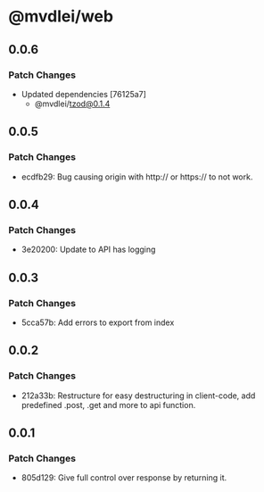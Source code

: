 # @mvdlei/web

## 0.0.6

### Patch Changes

- Updated dependencies [76125a7]
  - @mvdlei/tzod@0.1.4

## 0.0.5

### Patch Changes

- ecdfb29: Bug causing origin with http:// or https:// to not work.

## 0.0.4

### Patch Changes

- 3e20200: Update to API has logging

## 0.0.3

### Patch Changes

- 5cca57b: Add errors to export from index

## 0.0.2

### Patch Changes

- 212a33b: Restructure for easy destructuring in client-code, add predefined .post, .get and more to api function.

## 0.0.1

### Patch Changes

- 805d129: Give full control over response by returning it.
